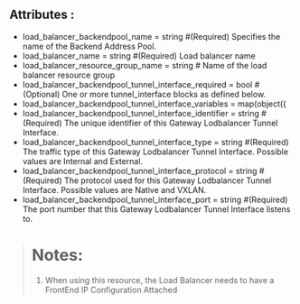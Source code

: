 ## Attributes :
- load_balancer_backendpool_name                      = string #(Required) Specifies the name of the Backend Address Pool.
- load_balancer_name                                  = string #(Required) Load balancer name
- load_balancer_resource_group_name                   = string # Name of the load balancer resource group
- load_balancer_backendpool_tunnel_interface_required = bool   #(Optional) One or more tunnel_interface blocks as defined below.
- load_balancer_backendpool_tunnel_interface_variables = map(object({
- load_balancer_backendpool_tunnel_interface_identifier = string #(Required) The unique identifier of this Gateway Lodbalancer Tunnel Interface.
- load_balancer_backendpool_tunnel_interface_type       = string #(Required) The traffic type of this Gateway Lodbalancer Tunnel Interface. Possible values are Internal and External.
- load_balancer_backendpool_tunnel_interface_protocol   = string #(Required) The protocol used for this Gateway Lodbalancer Tunnel Interface. Possible values are Native and VXLAN.
- load_balancer_backendpool_tunnel_interface_port       = string #(Required) The port number that this Gateway Lodbalancer Tunnel Interface listens to.

> # Notes:
>1. When using this resource, the Load Balancer needs to have a FrontEnd IP Configuration Attached